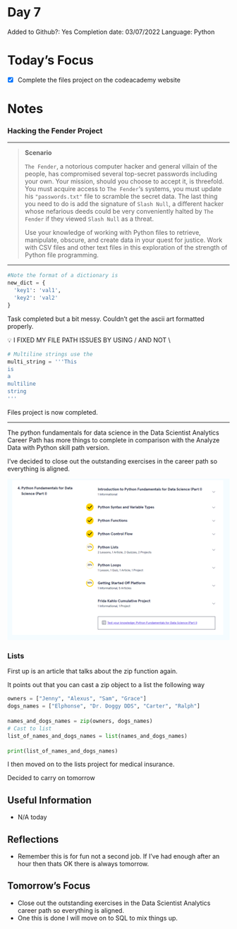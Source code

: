 # Day 7

Added to Github?: Yes
Completion date: 03/07/2022
Language: Python

# Today’s Focus

- [x]  Complete the files project on the codeacademy website

# Notes

### Hacking the Fender Project

---

> **Scenario**
> 
> 
> `The Fender`, a notorious computer hacker and general villain of the people, has compromised several top-secret passwords including your own. Your mission, should you choose to accept it, is threefold. You must acquire access to `The Fender`‘s systems, you must update his `"passwords.txt"` file to scramble the secret data. The last thing you need to do is add the signature of `Slash Null`, a different hacker whose nefarious deeds could be very conveniently halted by `The Fender` if they viewed `Slash Null` as a threat.
> 
> Use your knowledge of working with Python files to retrieve, manipulate, obscure, and create data in your quest for justice. Work with CSV files and other text files in this exploration of the strength of Python file programming.
> 

---

```python
#Note the format of a dictionary is
new_dict = {
  'key1': 'val1',
  'key2': 'val2'
}
```

Task completed but a bit messy. Couldn’t get the ascii art formatted properly.

<aside>
💡 I FIXED MY FILE PATH ISSUES BY USING / AND NOT \

</aside>

```python
# Multiline strings use the
multi_string = '''This
is
a 
multiline
string
'''
```

Files project is now completed.

---

The python fundamentals for data science in the Data Scientist Analytics Career Path has more things to complete in comparison with the Analyze Data with Python skill path version.

I’ve decided to close out the outstanding exercises in the career path so everything is aligned.

![Untitled](Day%207%2063981ae7c8284691950526c6e911f242/Untitled.png)

### Lists

First up is an article that talks about the zip function again.

It points out that you can cast a zip object to a list the following way

```python
owners = ["Jenny", "Alexus", "Sam", "Grace"]
dogs_names = ["Elphonse", "Dr. Doggy DDS", "Carter", "Ralph"]

names_and_dogs_names = zip(owners, dogs_names)
# Cast to list
list_of_names_and_dogs_names = list(names_and_dogs_names)

print(list_of_names_and_dogs_names)
```

I then moved on to the lists project for medical insurance.

Decided to carry on tomorrow

## Useful Information

- N/A today

## Reflections

- Remember this is for fun not a second job. If I’ve had enough after an hour then thats OK there is always tomorrow.

## Tomorrow’s Focus

- Close out the outstanding exercises in the Data Scientist Analytics career path so everything is aligned.
- One this is done I will move on to SQL to mix things up.